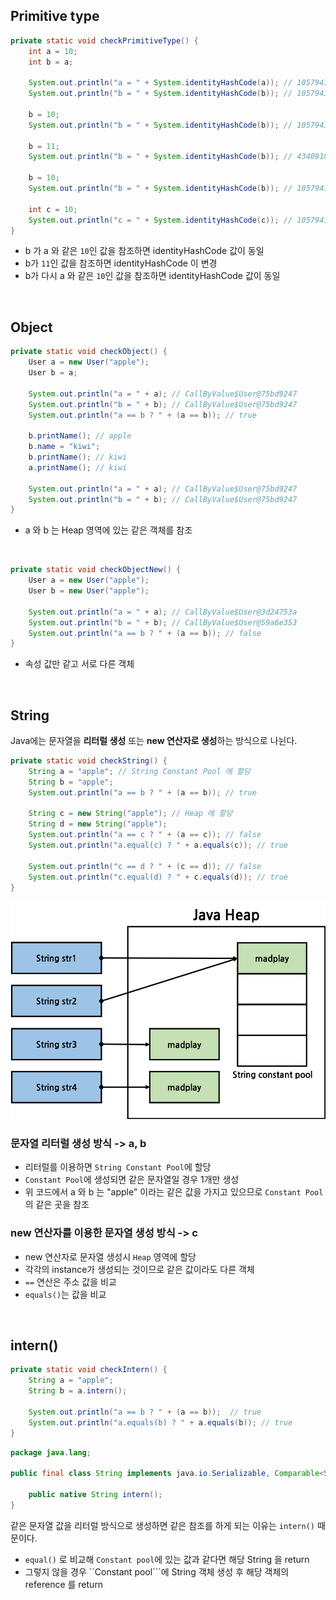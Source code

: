 ## Primitive type

```java
private static void checkPrimitiveType() {
    int a = 10;
    int b = a;

    System.out.println("a = " + System.identityHashCode(a)); // 1057941451
    System.out.println("b = " + System.identityHashCode(b)); // 1057941451

    b = 10;
    System.out.println("b = " + System.identityHashCode(b)); // 1057941451

    b = 11;
    System.out.println("b = " + System.identityHashCode(b)); // 434091818

    b = 10;
    System.out.println("b = " + System.identityHashCode(b)); // 1057941451

    int c = 10;
    System.out.println("c = " + System.identityHashCode(c)); // 1057941451
}
```
- b 가 a 와 같은 ```10```인 값을 참조하면 identityHashCode 값이 동일
- b가 ```11```인 값을 참조하면 identityHashCode 이 변경
- b가 다시 a 와 같은 ```10```인 값을 참조하면 identityHashCode 값이 동일
<br>

## Object

```java
private static void checkObject() {
    User a = new User("apple");
    User b = a;

    System.out.println("a = " + a); // CallByValue$User@75bd9247
    System.out.println("b = " + b); // CallByValue$User@75bd9247
    System.out.println("a == b ? " + (a == b)); // true

    b.printName(); // apple
    b.name = "kiwi";
    b.printName(); // kiwi
    a.printName(); // kiwi

    System.out.println("a = " + a); // CallByValue$User@75bd9247
    System.out.println("b = " + b); // CallByValue$User@75bd9247
}
```
- a 와 b 는 Heap 영역에 있는 같은 객체를 참조
<br>

```java
private static void checkObjectNew() {
    User a = new User("apple");
    User b = new User("apple");

    System.out.println("a = " + a); // CallByValue$User@3d24753a
    System.out.println("b = " + b); // CallByValue$User@59a6e353
    System.out.println("a == b ? " + (a == b)); // false
}
```
- 속성 값만 같고 서로 다른 객체
<br>

## String

Java에는 문자열을 **리터럴 생성** 또는 **new 연산자로 생성**하는 방식으로 나뉜다.

```java
private static void checkString() {
    String a = "apple"; // String Constant Pool 에 할당
    String b = "apple";
    System.out.println("a == b ? " + (a == b)); // true

    String c = new String("apple"); // Heap 에 할당
    String d = new String("apple");
    System.out.println("a == c ? " + (a == c)); // false
    System.out.println("a.equal(c) ? " + a.equals(c)); // true
        
    System.out.println("c == d ? " + (c == d)); // false
    System.out.println("c.equal(d) ? " + c.equals(d)); // true
}
```

![png](/Language/_img/java_string_literal_vs_string_object.png)

### 문자열 리터럴 생성 방식 -> a, b

- 리터럴를 이용하면 ```String Constant Pool```에 할당
- ```Constant Pool```에 생성되면 같은 문자열일 경우 1개만 생성
- 위 코드에서 a 와 b 는 "apple" 이라는 같은 값을 가지고 있으므로 ```Constant Pool```의 같은 곳을 참조


### new 연산자를 이용한 문자열 생성 방식 -> c

- new 연산자로 문자열 생성시 ```Heap``` 영역에 할당
- 각각의 instance가 생성되는 것이므로 같은 값이라도 다른 객체
- ```==``` 연산은 주소 값을 비교
- ```equals()```는 값을 비교
<br>

## intern()

```java
private static void checkIntern() {
    String a = "apple";
    String b = a.intern();

    System.out.println("a == b ? " + (a == b));  // true
    System.out.println("a.equals(b) ? " + a.equals(b)); // true
}
```

```java
package java.lang;

public final class String implements java.io.Serializable, Comparable<String>, CharSequence {

    public native String intern();
}
```

같은 문자열 값을 리터럴 방식으로 생성하면 같은 참조를 하게 되는 이유는 ```intern()``` 때문이다.

- ```equal()``` 로 비교해 ```Constant pool```에 있는 값과 같다면 해당 String 을 return
- 그렇지 않을 경우 ``Constant pool```에 String 객체 생성 후 해당 객체의 reference 를 return